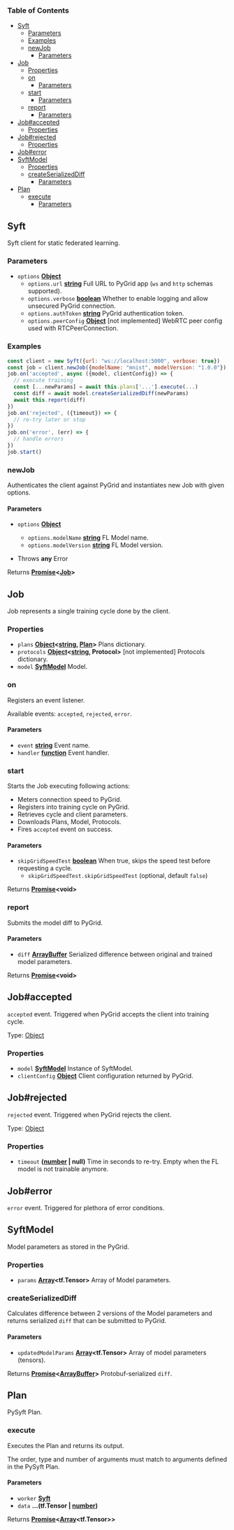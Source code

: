 <!-- Generated by documentation.js. Update this documentation by updating the source code. -->

### Table of Contents

-   [Syft][1]
    -   [Parameters][2]
    -   [Examples][3]
    -   [newJob][4]
        -   [Parameters][5]
-   [Job][6]
    -   [Properties][7]
    -   [on][8]
        -   [Parameters][9]
    -   [start][10]
        -   [Parameters][11]
    -   [report][12]
        -   [Parameters][13]
-   [Job#accepted][14]
    -   [Properties][15]
-   [Job#rejected][16]
    -   [Properties][17]
-   [Job#error][18]
-   [SyftModel][19]
    -   [Properties][20]
    -   [createSerializedDiff][21]
        -   [Parameters][22]
-   [Plan][23]
    -   [execute][24]
        -   [Parameters][25]

## Syft

Syft client for static federated learning.

### Parameters

-   `options` **[Object][26]** 
    -   `options.url` **[string][27]** Full URL to PyGrid app (`ws` and `http` schemas supported).
    -   `options.verbose` **[boolean][28]** Whether to enable logging and allow unsecured PyGrid connection.
    -   `options.authToken` **[string][27]** PyGrid authentication token.
    -   `options.peerConfig` **[Object][26]** [not implemented] WebRTC peer config used with RTCPeerConnection.

### Examples

```javascript
const client = new Syft({url: "ws://localhost:5000", verbose: true})
const job = client.newJob({modelName: "mnist", modelVersion: "1.0.0"})
job.on('accepted', async ({model, clientConfig}) => {
  // execute training
  const [...newParams] = await this.plans['...'].execute(...)
  const diff = await model.createSerializedDiff(newParams)
  await this.report(diff)
})
job.on('rejected', ({timeout}) => {
  // re-try later or stop
})
job.on('error', (err) => {
  // handle errors
})
job.start()
```

### newJob

Authenticates the client against PyGrid and instantiates new Job with given options.

#### Parameters

-   `options` **[Object][26]** 
    -   `options.modelName` **[string][27]** FL Model name.
    -   `options.modelVersion` **[string][27]** FL Model version.


-   Throws **any** Error

Returns **[Promise][29]&lt;[Job][30]>** 

## Job

Job represents a single training cycle done by the client.

### Properties

-   `plans` **[Object][26]&lt;[string][27], [Plan][31]>** Plans dictionary.
-   `protocols` **[Object][26]&lt;[string][27], Protocol>** [not implemented] Protocols dictionary.
-   `model` **[SyftModel][32]** Model.

### on

Registers an event listener.

Available events: `accepted`, `rejected`, `error`.

#### Parameters

-   `event` **[string][27]** Event name.
-   `handler` **[function][33]** Event handler.

### start

Starts the Job executing following actions:

-   Meters connection speed to PyGrid.
-   Registers into training cycle on PyGrid.
-   Retrieves cycle and client parameters.
-   Downloads Plans, Model, Protocols.
-   Fires `accepted` event on success.

#### Parameters

-   `skipGridSpeedTest` **[boolean][28]** When true, skips the speed test before requesting a cycle.
    -   `skipGridSpeedTest.skipGridSpeedTest`   (optional, default `false`)

Returns **[Promise][29]&lt;void>** 

### report

Submits the model diff to PyGrid.

#### Parameters

-   `diff` **[ArrayBuffer][34]** Serialized difference between original and trained model parameters.

Returns **[Promise][29]&lt;void>** 

## Job#accepted

`accepted` event.
Triggered when PyGrid accepts the client into training cycle.

Type: [Object][26]

### Properties

-   `model` **[SyftModel][32]** Instance of SyftModel.
-   `clientConfig` **[Object][26]** Client configuration returned by PyGrid.

## Job#rejected

`rejected` event.
Triggered when PyGrid rejects the client.

Type: [Object][26]

### Properties

-   `timeout` **([number][35] | null)** Time in seconds to re-try. Empty when the FL model is not trainable anymore.

## Job#error

`error` event.
Triggered for plethora of error conditions.

## SyftModel

Model parameters as stored in the PyGrid.

### Properties

-   `params` **[Array][36]&lt;tf.Tensor>** Array of Model parameters.

### createSerializedDiff

Calculates difference between 2 versions of the Model parameters
and returns serialized `diff` that can be submitted to PyGrid.

#### Parameters

-   `updatedModelParams` **[Array][36]&lt;tf.Tensor>** Array of model parameters (tensors).

Returns **[Promise][29]&lt;[ArrayBuffer][34]>** Protobuf-serialized `diff`.

## Plan

PySyft Plan.

### execute

Executes the Plan and returns its output.

The order, type and number of arguments must match to arguments defined in the PySyft Plan.

#### Parameters

-   `worker` **[Syft][37]** 
-   `data` **...(tf.Tensor | [number][35])** 

Returns **[Promise][29]&lt;[Array][36]&lt;tf.Tensor>>** 

[1]: #syft

[2]: #parameters

[3]: #examples

[4]: #newjob

[5]: #parameters-1

[6]: #job

[7]: #properties

[8]: #on

[9]: #parameters-2

[10]: #start

[11]: #parameters-3

[12]: #report

[13]: #parameters-4

[14]: #jobaccepted

[15]: #properties-1

[16]: #jobrejected

[17]: #properties-2

[18]: #joberror

[19]: #syftmodel

[20]: #properties-3

[21]: #createserializeddiff

[22]: #parameters-5

[23]: #plan

[24]: #execute

[25]: #parameters-6

[26]: https://developer.mozilla.org/docs/Web/JavaScript/Reference/Global_Objects/Object

[27]: https://developer.mozilla.org/docs/Web/JavaScript/Reference/Global_Objects/String

[28]: https://developer.mozilla.org/docs/Web/JavaScript/Reference/Global_Objects/Boolean

[29]: https://developer.mozilla.org/docs/Web/JavaScript/Reference/Global_Objects/Promise

[30]: #job

[31]: #plan

[32]: #syftmodel

[33]: https://developer.mozilla.org/docs/Web/JavaScript/Reference/Statements/function

[34]: https://developer.mozilla.org/docs/Web/JavaScript/Reference/Global_Objects/ArrayBuffer

[35]: https://developer.mozilla.org/docs/Web/JavaScript/Reference/Global_Objects/Number

[36]: https://developer.mozilla.org/docs/Web/JavaScript/Reference/Global_Objects/Array

[37]: #syft
